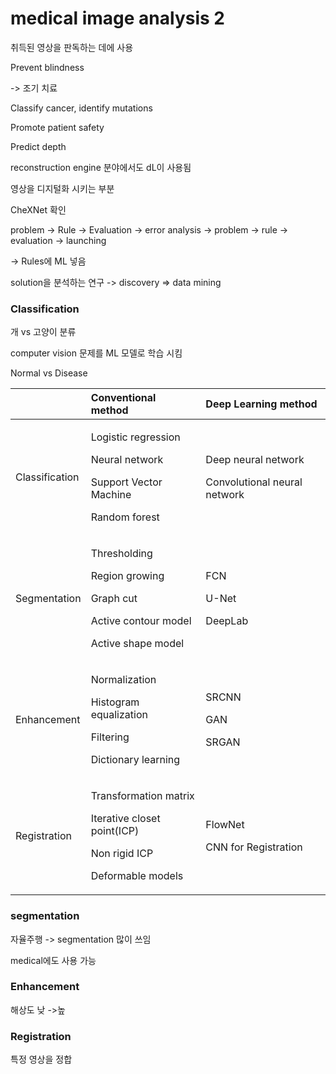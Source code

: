 # medical image analysis 2

취득된 영상을 판독하는 데에 사용 

Prevent blindness 

-&gt; 조기 치료 

Classify cancer, identify mutations 

Promote patient safety

Predict depth 

reconstruction engine 분야에서도 dL이 사용됨 

영상을 디지털화 시키는 부분

CheXNet 확인 



problem -&gt; Rule -&gt; Evaluation -&gt; error analysis -&gt; problem -&gt; rule -&gt; evaluation -&gt; launching



-&gt; Rules에 ML 넣음 

solution을 분석하는 연구 -&gt; discovery =&gt; data mining 

### Classification

개 vs 고양이 분류 

computer vision 문제를 ML 모델로 학습 시킴 

Normal vs Disease

<table>
  <thead>
    <tr>
      <th style="text-align:left"></th>
      <th style="text-align:left">Conventional method</th>
      <th style="text-align:left">Deep Learning method</th>
    </tr>
  </thead>
  <tbody>
    <tr>
      <td style="text-align:left">Classification</td>
      <td style="text-align:left">
        <p>Logistic regression</p>
        <p>Neural network</p>
        <p>Support Vector Machine</p>
        <p>Random forest</p>
      </td>
      <td style="text-align:left">
        <p>Deep neural network</p>
        <p>Convolutional neural network
          <br />
        </p>
        <p></p>
      </td>
    </tr>
    <tr>
      <td style="text-align:left">Segmentation</td>
      <td style="text-align:left">
        <p>Thresholding</p>
        <p>Region growing</p>
        <p>Graph cut</p>
        <p>Active contour model</p>
        <p>Active shape model</p>
      </td>
      <td style="text-align:left">
        <p>FCN</p>
        <p>U-Net</p>
        <p>DeepLab</p>
        <p></p>
        <p></p>
      </td>
    </tr>
    <tr>
      <td style="text-align:left">Enhancement</td>
      <td style="text-align:left">
        <p>Normalization</p>
        <p>Histogram equalization</p>
        <p>Filtering</p>
        <p>Dictionary learning</p>
      </td>
      <td style="text-align:left">
        <p>SRCNN</p>
        <p>GAN</p>
        <p>SRGAN</p>
        <p></p>
      </td>
    </tr>
    <tr>
      <td style="text-align:left">Registration</td>
      <td style="text-align:left">
        <p>Transformation matrix</p>
        <p>Iterative closet point(ICP)</p>
        <p>Non rigid ICP</p>
        <p>Deformable models</p>
      </td>
      <td style="text-align:left">
        <p>FlowNet</p>
        <p>CNN for Registration</p>
        <p></p>
        <p></p>
      </td>
    </tr>
  </tbody>
</table>



### segmentation

자율주행 -&gt; segmentation 많이 쓰임 

medical에도 사용 가능 

### Enhancement

해상도 낮 -&gt;높 

### Registration 

특정 영상을 정합 



